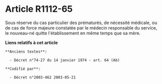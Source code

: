 # Article R1112-65

Sous réserve du cas particulier des prématurés, de nécessité médicale, ou de cas de force majeure constatée par le médecin
responsable du service, le nouveau-né quitte l'établissement en même temps que sa mère.

**Liens relatifs à cet article**

	**Anciens textes**:

	  - Décret n°74-27 du 14 janvier 1974 - art. 64 (Ab)

	**Codifié par**:

	  - Décret n°2003-462 2003-05-21
